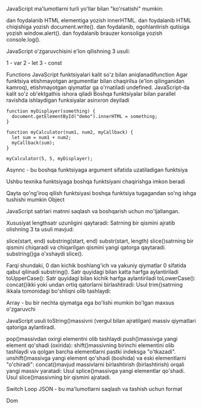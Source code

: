 JavaScript ma'lumotlarni turli yo'llar bilan "ko'rsatishi" mumkin:

dan foydalanib HTML elementiga yozish innerHTML.
dan foydalanib HTML chiqishiga yozish document.write().
dan foydalanib, ogohlantirish qutisiga yozish window.alert().
dan foydalanib brauzer konsoliga yozish console.log().

JavaScript o'zgaruvchisini e'lon qilishning 3 usuli:

1 - var
2 - let
3 - const

Functions
JavaScript funktsiyalari kalit so'z bilan aniqlanadifunction
Agar funktsiya etishmayotgan argumentlar bilan chaqirilsa (e'lon qilinganidan kamroq), etishmayotgan qiymatlar ga o'rnatiladi undefined.
JavaScript-da kalit so'z ob'ektgathis ishora qiladi
Boshqa funktsiyalar bilan parallel ravishda ishlaydigan funksiyalar asinxron deyiladi

```
function myDisplayer(something) {
  document.getElementById("demo").innerHTML = something;
}

function myCalculator(num1, num2, myCallback) {
  let sum = num1 + num2;
  myCallback(sum);
}

myCalculator(5, 5, myDisplayer);

```

Asynnc - bu boshqa funktsiyaga argument sifatida uzatiladigan funktsiya

Ushbu texnika funktsiyaga boshqa funktsiyani chaqirishga imkon beradi

Qayta qo'ng'iroq qilish funktsiyasi boshqa funktsiya tugagandan so'ng ishga tushishi mumkin
Object

JavaScript satrlari matnni saqlash va boshqarish uchun mo'ljallangan.

Xususiyat lengthsatr uzunligini qaytaradi:
Satrning bir qismini ajratib olishning 3 ta usuli mavjud:

slice(start, end)
substring(start, end)
substr(start, length)
slice()satrning bir qismini chiqaradi va chiqarilgan qismini yangi qatorga qaytaradi.
substring()ga o'xshaydi slice().

Farqi shundaki, 0 dan kichik boshlang'ich va yakuniy qiymatlar 0 sifatida qabul qilinadi substring().
Satr quyidagi bilan katta harfga aylantiriladi toUpperCase():
Satr quyidagi bilan kichik harfga aylantiriladi toLowerCase():
concat()ikki yoki undan ortiq qatorlarni birlashtiradi:
Usul trim()satrning ikkala tomonidagi bo'shliqni olib tashlaydi:

Array - bu bir nechta qiymatga ega bo'lishi mumkin bo'lgan maxsus o'zgaruvchi

JavaScript usuli toString()massivni (vergul bilan ajratilgan) massiv qiymatlari qatoriga aylantiradi.

pop()massivdan oxirgi elementni olib tashlaydi
push()massivga yangi element qo'shadi (oxirida):
shift()massivning birinchi elementini olib tashlaydi va qolgan barcha elementlarni pastki indeksga "o'tkazadi".
unshift()massivga yangi element qo'shadi (boshida) va eski elementlarni "o'chiradi":
concat()mavjud massivlarni birlashtirish (birlashtirish) orqali yangi massiv yaratadi:
Usul splice()massivga yangi elementlar qo'shadi.
Usul slice()massivning bir qismini ajratadi.

Switch
Loop
JSON - bu ma'lumotlarni saqlash va tashish uchun format

Dom
